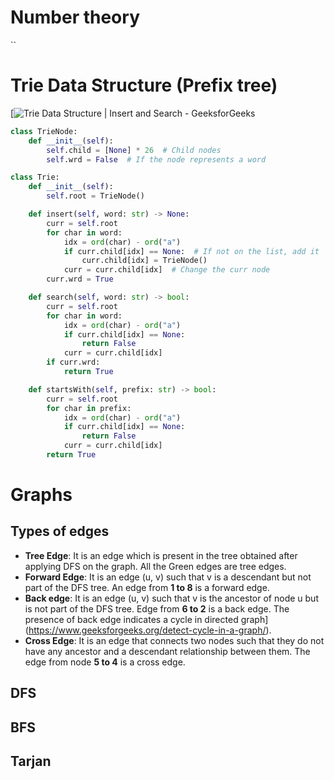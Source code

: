 # Number theory
``
# Trie Data Structure (Prefix tree)
[![Trie Data Structure | Insert and Search - GeeksforGeeks](https://media.geeksforgeeks.org/wp-content/uploads/20220828232752/Triedatastructure1.png)
```python
class TrieNode:
    def __init__(self):
        self.child = [None] * 26  # Child nodes
        self.wrd = False  # If the node represents a word

class Trie:
    def __init__(self):
        self.root = TrieNode()

    def insert(self, word: str) -> None:
        curr = self.root
        for char in word:
            idx = ord(char) - ord("a")
            if curr.child[idx] == None:  # If not on the list, add it
                curr.child[idx] = TrieNode()
            curr = curr.child[idx]  # Change the curr node
        curr.wrd = True

    def search(self, word: str) -> bool:
        curr = self.root
        for char in word:
            idx = ord(char) - ord("a")
            if curr.child[idx] == None:
                return False
            curr = curr.child[idx]
        if curr.wrd:
            return True

    def startsWith(self, prefix: str) -> bool:
        curr = self.root
        for char in prefix:
            idx = ord(char) - ord("a")
            if curr.child[idx] == None:
                return False
            curr = curr.child[idx]
        return True
```

# Graphs
## Types of edges
- **Tree Edge**: It is an edge which is present in the tree obtained after applying DFS on the graph. All the Green edges are tree edges. 
- **Forward Edge**: It is an edge (u, v) such that v is a descendant but not part of the DFS tree. An edge from **1 to 8** is a forward edge. 
- **Back edge**: It is an edge (u, v) such that v is the ancestor of node u but is not part of the DFS tree. Edge from **6 to 2** is a back edge. The presence of back edge indicates a cycle in directed graph](https://www.geeksforgeeks.org/detect-cycle-in-a-graph/). 
- **Cross Edge**: It is an edge that connects two nodes such that they do not have any ancestor and a descendant relationship between them. The edge from node **5 to 4** is a cross edge.
## DFS

## BFS

## Tarjan
